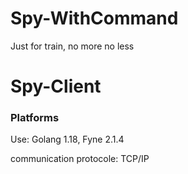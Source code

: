 # Spy-WithCommand
Just for train, no more no less
# Spy-Client 
### Platforms
 Use: Golang 1.18, Fyne 2.1.4
 
 communication protocole: TCP/IP


